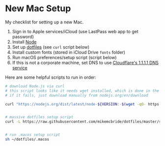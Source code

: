 # New Mac Setup

My checklist for setting up a new Mac.

1. Sign in to Apple services/iCloud (use LastPass web app to get password)
1. Install [Node](https://nodejs.org/en/download)
1. Set up [dotfiles](https://github.com/mmcbride1007/dotfiles) (see `curl` script below)
1. Install custom fonts (stored in iCloud Drive `fonts` folder)
1. Run macOS preferences/setup script (script below)
1. If this is not a corporate machine, set DNS to use [Cloudflare's 1.1.1.1 DNS service](https://developers.cloudflare.com/1.1.1.1/setting-up-1.1.1.1/mac/)

Here are some helpful scripts to run in order:

```sh
# download Node.js via curl
# this script looks like it needs wget installed, which is done in the dotfiles setup.
# if it fails, just download manually from nodejs.org/en/download

curl "https://nodejs.org/dist/latest/node-${VERSION:-$(wget -qO- https://nodejs.org/dist/latest/ | sed -nE 's|.*>node-(.*)\.pkg</a>.*|\1|p')}.pkg" > "$HOME/Downloads/node-latest.pkg" && sudo installer -store -pkg "$HOME/Downloads/node-latest.pkg" -target "/"


# massive dotfiles setup script
curl -L https://raw.githubusercontent.com/mikemcbride/dotfiles/master/setup.sh | sh


# run .macos setup script
sh ~/dotfiles/.macos
```
